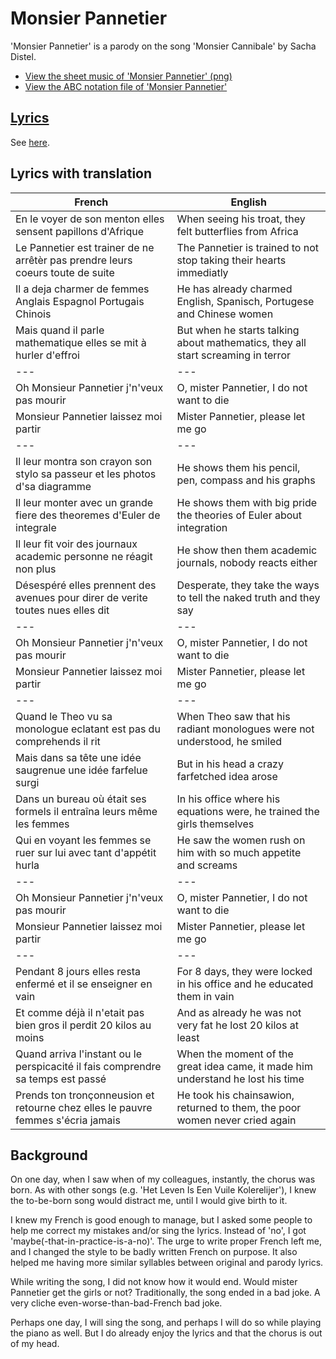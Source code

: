 # Monsier Pannetier

'Monsier Pannetier' is a parody on the song 'Monsier Cannibale' by Sacha Distel.

- [View the sheet music of 'Monsier Pannetier' (png)](63_monsieur_pannetier.png)
- [View the ABC notation file of 'Monsier Pannetier'](63_monsieur_pannetier.abc)

## [Lyrics](63_monsieur_pannetier.txt)

See [here](63_monsieur_pannetier.txt).

## Lyrics with translation

<!-- markdownlint-disable MD013 --><!-- Tables cannot be split up over lines, hence will break 80 characters per line -->

French|English
---|---
En le voyer de son menton elles sensent papillons d'Afrique | When seeing his troat, they felt butterflies from Africa
Le Pannetier est trainer de ne arrêtèr pas prendre leurs coeurs toute de suite | The Pannetier is trained to not stop taking their hearts immediatly
Il a deja charmer de femmes Anglais Espagnol Portugais Chinois | He has already charmed English, Spanisch, Portugese and Chinese women
Mais quand il parle mathematique elles se mit à hurler d'effroi | But when he starts talking about mathematics, they all start screaming in terror
---|---
Oh Monsieur Pannetier j'n'veux pas mourir | O, mister Pannetier, I do not want to die
Monsieur Pannetier laissez moi partir | Mister Pannetier, please let me go
---|---
Il leur montra son crayon son stylo sa passeur et les photos d'sa diagramme | He shows them his pencil, pen, compass and his graphs
Il leur monter avec un grande fiere des theoremes d'Euler de integrale | He shows them with big pride the theories of Euler about integration
Il leur fit voir des journaux academic personne ne réagit non plus | He show then them academic journals, nobody reacts either  
Désespéré elles prennent des avenues pour direr de verite toutes nues elles dit | Desperate, they take the ways to tell the naked truth and they say
---|---
Oh Monsieur Pannetier j'n'veux pas mourir | O, mister Pannetier, I do not want to die
Monsieur Pannetier laissez moi partir | Mister Pannetier, please let me go
---|---
Quand le Theo vu sa monologue eclatant est pas du comprehends il rit | When Theo saw that his radiant monologues were not understood, he smiled
Mais dans sa tête une idée saugrenue une idée farfelue surgi | But in his head a crazy farfetched idea arose
Dans un bureau où était ses formels il entraîna leurs même les femmes | In his office where his equations were, he trained the girls themselves
Qui en voyant les femmes se ruer sur lui avec tant d'appétit hurla | He saw the women rush on him with so much appetite and screams
---|---
Oh Monsieur Pannetier j'n'veux pas mourir | O, mister Pannetier, I do not want to die
Monsieur Pannetier laissez moi partir | Mister Pannetier, please let me go
---|---
Pendant 8 jours elles resta enfermé et il se enseigner en vain | For 8 days, they were locked in his office and he educated them in vain
Et comme déjà il n'etait pas bien gros il perdit 20 kilos au moins | And as already he was not very fat he lost 20 kilos at least
Quand arriva l'instant ou le perspicacité il fais comprendre sa temps est passé | When the moment of the great idea came, it made him understand he lost his time
Prends ton tronçonneusion et retourne chez elles le pauvre femmes s'écria jamais | He took his chainsawion, returned to them, the poor women never cried again

<!-- markdownlint-enable MD013 -->

## Background

On one day, when I saw when of my colleagues, instantly, the chorus was born.
As with other songs (e.g. 'Het Leven Is Een Vuile Kolerelijer'), I knew the to-be-born
song would distract me, until I would give birth to it.

I knew my French is good enough to manage, but I asked some people to help
me correct my mistakes and/or sing the lyrics. Instead of 'no', I got
'maybe(-that-in-practice-is-a-no)'. The urge to write proper French left me,
and I changed the style to be badly written French on purpose. It also helped
me having more similar syllables between original and parody lyrics.

While writing the song, I did not know how it would end. Would mister
Pannetier get the girls or not? Traditionally, the song ended in a bad joke.
A very cliche even-worse-than-bad-French bad joke.

Perhaps one day, I will sing the song, and perhaps I will do so while
playing the piano as well. But I do already enjoy the lyrics and that
the chorus is out of my head.
